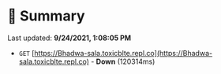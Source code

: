 # 📖 Summary
Last updated: **9/24/2021, 1:08:05 PM**

- `GET` [https://Bhadwa-sala.toxicblte.repl.co](https://Bhadwa-sala.toxicblte.repl.co) - **Down** (120314ms)
